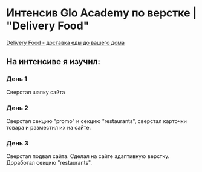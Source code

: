 # Интенсив Glo Academy по верстке | "Delivery Food"

[Delivery Food - доставка еды до вашего дома](https://evsedov.github.io/glo-academy-delivery-food/)

## На интенсиве я изучил:

### День 1

Сверстал шапку сайта

### День 2

Сверстал секцию "promo" и секцию "restaurants", сверстал карточки товара и разместил их на сайте.

### День 3

Сверстал подвал сайта.
Сделал на сайте адаптивную верстку.
Доработал секцию "restaurants".
